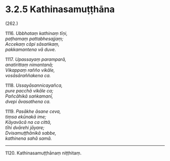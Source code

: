 # 3.2.5 Kathinasamuṭṭhāna

(262.)

1116\. _Ubbhataṃ kathinaṃ tīṇi,_  
_paṭhamaṃ pattabhesajjaṃ;_  
_Accekaṃ cāpi sāsaṅkaṃ,_  
_pakkamantena vā duve._  

1117\. _Upassayaṃ paramparā,_  
_anatirittaṃ nimantanā;_  
_Vikappaṃ rañño vikāle,_  
_vosāsāraññakena ca._  

1118\. _Ussayāsannicayañca,_  
_pure pacchā vikāle ca;_  
_Pañcāhikā saṅkamanī,_  
_dvepi āvasathena ca._  

1119\. _Pasākhe āsane ceva,_  
_tiṃsa ekūnakā ime;_  
_Kāyavācā na ca cittā,_  
_tīhi dvārehi jāyare;_  
_Dvisamuṭṭhānikā sabbe,_  
_kathinena sahā samā._  

---

1120\. Kathinasamuṭṭhānaṃ niṭṭhitaṃ.
